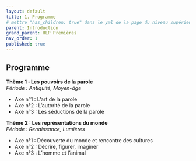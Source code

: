 ```yaml
---
layout: default
title: 1. Programme
# mettre "has_children: true" dans le yml de la page du niveau supérieur
parent: Introduction
grand_parent: HLP Premières
nav_order: 1
published: true
---
```

## Programme

**Thème 1 : Les pouvoirs de la parole**  
*Période : Antiquité, Moyen-âge*  
- Axe n°1 : L’art de la parole
- Axe n°2 : L’autorité de la parole
- Axe n°3 : Les séductions de la parole

**Thème 2 : Les représentations du monde**  
*Période : Renaissance, Lumières*  
- Axe n°1 : Découverte du monde et rencontre des cultures
- Axe n°2 : Décrire, figurer, imaginer
- Axe n°3 : L’homme et l’animal
